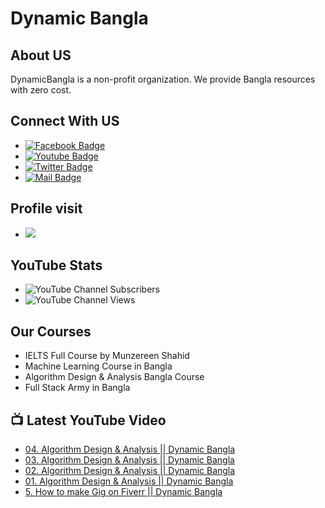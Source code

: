 # Dynamic Bangla 
## About US
DynamicBangla is a non-profit organization. We provide Bangla resources with zero cost. 
## Connect With US
- [![Facebook Badge](https://img.shields.io/badge/Facebook-1877F2?style=for-the-badge&logo=facebook&logoColor=white)](https://www.facebook.com/DynamicLearnerBangla)
- [![Youtube Badge](https://img.shields.io/badge/YouTube-FF0000?style=for-the-badge&logo=youtube&logoColor=white)](https://www.youtube.com/channel/UCoPrqgPJKtJMP0PZCDFjDqA)
- [![Twitter Badge](https://img.shields.io/badge/Twitter-1DA1F2?style=for-the-badge&logo=twitter&logoColor=white)](https://twitter.com/DynamicBangla) 
- [![Mail Badge](https://img.shields.io/badge/Gmail-D14836?style=for-the-badge&logo=gmail&logoColor=white)](mailto:DynamicBangla@yahoo.com)


## Profile visit
- ![](https://komarev.com/ghpvc/?username=DynamicBangla&label=PROFILE+VIEWS)
## YouTube Stats
- ![YouTube Channel Subscribers](https://img.shields.io/youtube/channel/subscribers/UCoPrqgPJKtJMP0PZCDFjDqA?style=social)
- ![YouTube Channel Views](https://img.shields.io/youtube/channel/views/UCoPrqgPJKtJMP0PZCDFjDqA?style=social)
## Our Courses
- IELTS Full Course by Munzereen Shahid
- Machine Learning Course in Bangla
- Algorithm Design & Analysis Bangla Course
- Full Stack Army in Bangla



## 📺 Latest YouTube Video
<!-- BLOG-POST-LIST:START -->
- [04. Algorithm Design &amp; Analysis || Dynamic Bangla](https://www.youtube.com/watch?v=iaJ3vVS1g0M)
- [03. Algorithm Design &amp; Analysis || Dynamic Bangla](https://www.youtube.com/watch?v=p1aXBk4-THw)
- [02. Algorithm Design &amp; Analysis || Dynamic Bangla](https://www.youtube.com/watch?v=Qy-TbFpfdl8)
- [01. Algorithm Design &amp; Analysis || Dynamic Bangla](https://www.youtube.com/watch?v=1A1qEMBx35k)
- [5. How to make Gig on Fiverr || Dynamic Bangla](https://www.youtube.com/watch?v=VJcCKcOTU4w)
<!-- BLOG-POST-LIST:END -->
